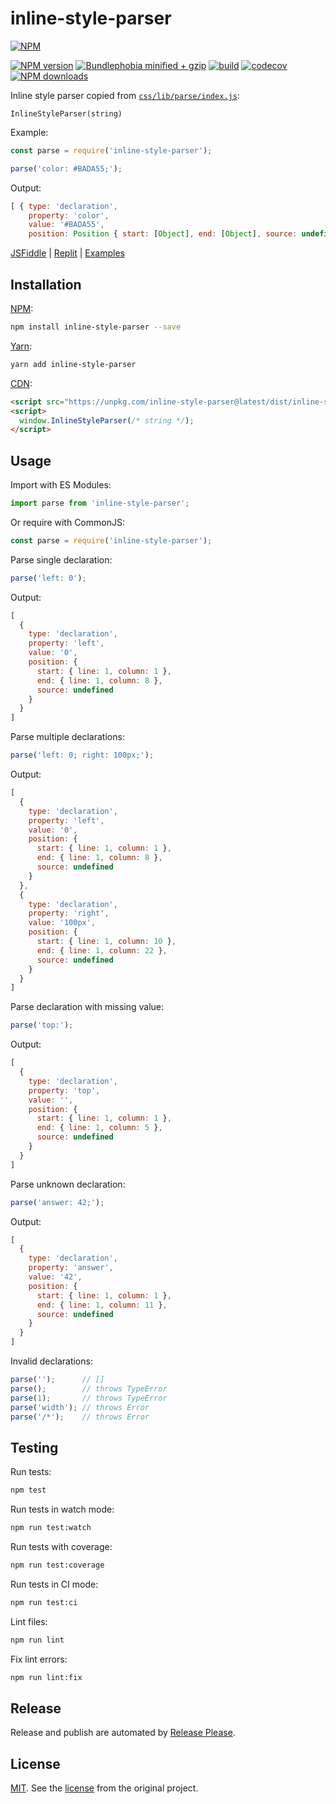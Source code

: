 # inline-style-parser

[![NPM](https://nodei.co/npm/inline-style-parser.png)](https://nodei.co/npm/inline-style-parser/)

[![NPM version](https://badgen.net/npm/v/inline-style-parser)](https://www.npmjs.com/package/inline-style-parser)
[![Bundlephobia minified + gzip](https://badgen.net/bundlephobia/minzip/inline-style-parser)](https://bundlephobia.com/package/inline-style-parser)
[![build](https://github.com/remarkablemark/inline-style-parser/actions/workflows/build.yml/badge.svg)](https://github.com/remarkablemark/inline-style-parser/actions/workflows/build.yml)
[![codecov](https://codecov.io/gh/remarkablemark/inline-style-parser/branch/master/graph/badge.svg?token=B8EEK5709W)](https://codecov.io/gh/remarkablemark/inline-style-parser)
[![NPM downloads](https://badgen.net/npm/dm/inline-style-parser)](https://www.npmjs.com/package/inline-style-parser)

Inline style parser copied from [`css/lib/parse/index.js`](https://github.com/reworkcss/css/blob/v2.2.4/lib/parse/index.js):

```
InlineStyleParser(string)
```

Example:

```js
const parse = require('inline-style-parser');

parse('color: #BADA55;');
```

Output:

```js
[ { type: 'declaration',
    property: 'color',
    value: '#BADA55',
    position: Position { start: [Object], end: [Object], source: undefined } } ]
```

[JSFiddle](https://jsfiddle.net/remarkablemark/hcxbpwq8/) | [Replit](https://replit.com/@remarkablemark/inline-style-parser) | [Examples](https://github.com/remarkablemark/inline-style-parser/tree/master/examples)

## Installation

[NPM](https://www.npmjs.com/package/inline-style-parser):

```sh
npm install inline-style-parser --save
```

[Yarn](https://yarnpkg.com/package/inline-style-parser):

```sh
yarn add inline-style-parser
```

[CDN](https://unpkg.com/inline-style-parser/):

```html
<script src="https://unpkg.com/inline-style-parser@latest/dist/inline-style-parser.min.js"></script>
<script>
  window.InlineStyleParser(/* string */);
</script>
```

## Usage

Import with ES Modules:

```js
import parse from 'inline-style-parser';
```

Or require with CommonJS:

```js
const parse = require('inline-style-parser');
```

Parse single declaration:

```js
parse('left: 0');
```

Output:

```js
[
  {
    type: 'declaration',
    property: 'left',
    value: '0',
    position: {
      start: { line: 1, column: 1 },
      end: { line: 1, column: 8 },
      source: undefined
    }
  }
]
```

Parse multiple declarations:

```js
parse('left: 0; right: 100px;');
```

Output:

```js
[
  {
    type: 'declaration',
    property: 'left',
    value: '0',
    position: {
      start: { line: 1, column: 1 },
      end: { line: 1, column: 8 },
      source: undefined
    }
  },
  {
    type: 'declaration',
    property: 'right',
    value: '100px',
    position: {
      start: { line: 1, column: 10 },
      end: { line: 1, column: 22 },
      source: undefined
    }
  }
]
```

Parse declaration with missing value:

```js
parse('top:');
```

Output:

```js
[
  {
    type: 'declaration',
    property: 'top',
    value: '',
    position: {
      start: { line: 1, column: 1 },
      end: { line: 1, column: 5 },
      source: undefined
    }
  }
]
```

Parse unknown declaration:

```js
parse('answer: 42;');
```

Output:

```js
[
  {
    type: 'declaration',
    property: 'answer',
    value: '42',
    position: {
      start: { line: 1, column: 1 },
      end: { line: 1, column: 11 },
      source: undefined
    }
  }
]
```

Invalid declarations:

```js
parse('');      // []
parse();        // throws TypeError
parse(1);       // throws TypeError
parse('width'); // throws Error
parse('/*');    // throws Error
```

## Testing

Run tests:

```sh
npm test
```

Run tests in watch mode:

```sh
npm run test:watch
```

Run tests with coverage:

```sh
npm run test:coverage
```

Run tests in CI mode:

```sh
npm run test:ci
```

Lint files:

```sh
npm run lint
```

Fix lint errors:

```sh
npm run lint:fix
```

## Release

Release and publish are automated by [Release Please](https://github.com/googleapis/release-please).

## License

[MIT](https://github.com/remarkablemark/inline-style-parser/blob/master/LICENSE). See the [license](https://github.com/reworkcss/css/blob/v2.2.4/LICENSE) from the original project.
